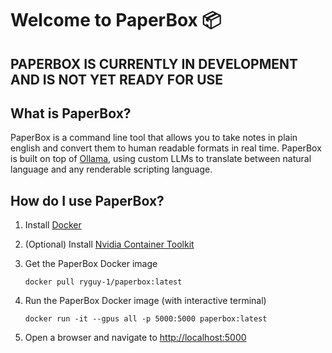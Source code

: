 # Welcome to PaperBox 📦
## PAPERBOX IS CURRENTLY IN DEVELOPMENT AND IS NOT YET READY FOR USE

## What is PaperBox?

PaperBox is a command line tool that allows you to take notes in plain english and convert them to human readable formats in real time. PaperBox is built on top of [Ollama](https://github.com/jmorganca/ollama), using custom LLMs to translate between natural language and any renderable scripting language.

## How do I use PaperBox?

1. Install [Docker](https://docs.docker.com/engine/install/)

2. (Optional) Install [Nvidia Container Toolkit](https://docs.nvidia.com/datacenter/cloud-native/container-toolkit/latest/install-guide.html#installation)

3. Get the PaperBox Docker image
   ```
   docker pull ryguy-1/paperbox:latest
   ```

4. Run the PaperBox Docker image (with interactive terminal)
    ```
    docker run -it --gpus all -p 5000:5000 paperbox:latest
    ```

5. Open a browser and navigate to [http://localhost:5000](http://localhost:5000)